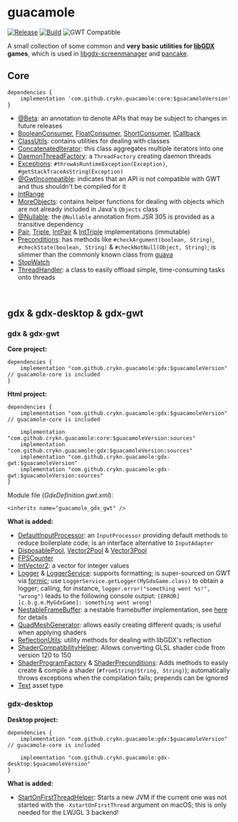 # guacamole

[![Release](https://jitpack.io/v/crykn/guacamole.svg)](https://jitpack.io/#crykn/guacamole) [![Build](https://img.shields.io/github/actions/workflow/status/crykn/guacamole/build-and-test.yml?label=Build)](https://github.com/crykn/guacamole/actions) ![GWT Compatible](https://img.shields.io/badge/GWT-compatible-informational)

A small collection of some common and **very basic utilities for [libGDX](https://github.com/libgdx/libgdx) games**, which is used in [libgdx-screenmanager](https://github.com/crykn/libgdx-screenmanager) and [pancake](https://github.com/eskalon/pancake).

## Core 

```
dependencies {
    implementation 'com.github.crykn.guacamole:core:$guacamoleVersion'
}
```

* [@Beta](https://github.com/crykn/guacamole/blob/master/core/src/main/java/de/damios/guacamole/annotations/Beta.java): an annotation to denote APIs that may be subject to changes in future releases
* [BooleanConsumer](https://github.com/crykn/guacamole/blob/master/core/src/main/java/de/damios/guacamole/func/BooleanConsumer.java), [FloatConsumer](https://github.com/crykn/guacamole/blob/master/core/src/main/java/de/damios/guacamole/func/FloatConsumer.java), [ShortConsumer](https://github.com/crykn/guacamole/blob/master/core/src/main/java/de/damios/guacamole/func/ShortConsumer.java), [ICallback](https://github.com/crykn/guacamole/blob/master/core/src/main/java/de/damios/guacamole/ICallback.java)
* [ClassUtils](https://github.com/crykn/guacamole/blob/master/core/src/main/java/de/damios/guacamole/ClassUtils.java): contains utilities for dealing with classes
* [ConcatenatedIterator](https://github.com/crykn/guacamole/blob/master/gdx/src/main/java/de/damios/guacamole/ConcatenatedIterator.java): this class aggregates multiple iterators into one
* [DaemonThreadFactory](https://github.com/crykn/guacamole/blob/master/core/src/main/java/de/damios/guacamole/concurrent/DaemonThreadFactory.java): a `ThreadFactory` creating daemon threads
* [Exceptions](https://github.com/crykn/guacamole/blob/master/core/src/main/java/de/damios/guacamole/Exceptions.java): `#throwAsRuntimeException(Exception)`, `#getStackTraceAsString(Exception)`
* [@GwtIncompatible](https://github.com/crykn/guacamole/blob/master/core/src/main/java/de/damios/guacamole/annotations/GwtIncompatible.java): indicates that an API is not compatible with GWT and thus shouldn't be compiled for it
* [IntRange](https://github.com/crykn/guacamole/blob/master/core/src/main/java/de/damios/guacamole/ClassUtils.java)
* [MoreObjects](https://github.com/crykn/guacamole/blob/master/core/src/main/java/de/damios/guacamole/MoreObjects.java): contains helper functions for dealing with objects which are not already included in Java's `Objects` class
* [@Nullable](https://jcp.org/en/jsr/detail?id=305#2): the `@Nullable` annotation from JSR 305 is provided as a transitive dependency 
* [Pair](https://github.com/crykn/guacamole/blob/master/core/src/main/java/de/damios/guacamole/tuple/Pair.java), [Triple](https://github.com/crykn/guacamole/blob/master/core/src/main/java/de/damios/guacamole/tuple/Triple.java), [IntPair](https://github.com/crykn/guacamole/blob/master/core/src/main/java/de/damios/guacamole/tuple/IntPair.java) & [IntTriple](https://github.com/crykn/guacamole/blob/master/core/src/main/java/de/damios/guacamole/tuple/IntTriple.java) implementations (immutable)
* [Preconditions](https://github.com/crykn/guacamole/blob/master/core/src/main/java/de/damios/guacamole/Preconditions.java): has methods like `#checkArgument(boolean, String)`, `#checkState(boolean, String)` & `#checkNotNull(Object, String)`; is slimmer than the commonly known class from [guava](https://github.com/google/guava/wiki/PreconditionsExplained)
* [StopWatch](https://github.com/crykn/guacamole/blob/master/core/src/main/java/de/damios/guacamole/StopWatch.java)
* [ThreadHandler](https://github.com/crykn/guacamole/blob/master/core/src/main/java/de/damios/guacamole/concurrent/ThreadHandler.java): a class to easily offload simple, time-consuming tasks onto threads

<br/>

## gdx & gdx-desktop & gdx-gwt

### gdx & gdx-gwt

**Core project:**

```
dependencies {
    implementation "com.github.crykn.guacamole:gdx:$guacamoleVersion" // guacamole-core is included
}
```

**Html project:**

```
dependencies {
    implementation "com.github.crykn.guacamole:gdx:$guacamoleVersion" // guacamole-core is included
    
    implementation "com.github.crykn.guacamole:core:$guacamoleVersion:sources"
    implementation "com.github.crykn.guacamole:gdx:$guacamoleVersion:sources"
    implementation "com.github.crykn.guacamole:gdx-gwt:$guacamoleVersion"
    implementation "com.github.crykn.guacamole:gdx-gwt:$guacamoleVersion:sources"
}
```

Module file (_GdxDefinition.gwt.xml_):

```
<inherits name="guacamole_gdx_gwt" />
```

**What is added:**

* [DefaultInputProcessor](https://github.com/crykn/guacamole/blob/master/gdx/src/main/java/de/damios/guacamole/gdx/DefaultInputProcessor.java): an `InputProcessor` providing default methods to reduce boilerplate code; is an interface alternative to `InputAdapter`
* [DisposablePool](https://github.com/crykn/guacamole/blob/master/gdx/src/main/java/de/damios/guacamole/gdx/math/pool/DisposablePool.java), [Vector2Pool](https://github.com/crykn/guacamole/blob/master/gdx/src/main/java/de/damios/guacamole/gdx/math/pool/Vector2Pool.java) & [Vector3Pool](https://github.com/crykn/guacamole/blob/master/gdx/src/main/java/de/damios/guacamole/gdx/math/pool/Vector3Pool.java)
* [FPSCounter](https://github.com/crykn/guacamole/blob/master/gdx/src/main/java/de/damios/guacamole/gdx/utils/FPSCounter.java)
* [IntVector2](https://github.com/crykn/guacamole/blob/master/gdx/src/main/java/de/damios/guacamole/gdx/math/IntVector2.java): a vector for integer values
* [Logger](https://github.com/crykn/guacamole/blob/master/gdx/src/main/java/de/damios/guacamole/gdx/log/Logger.java) & [LoggerService](https://github.com/crykn/guacamole/blob/master/gdx/src/main/java/de/damios/guacamole/gdx/log/LoggerService.java): supports formatting; is super-sourced on GWT via [formic](https://github.com/tommyettinger/formic); use `LoggerService.getLogger(MyGdxGame.class)` to obtain a logger; calling, for instance, `logger.error("something went %s!", "wrong")` leads to the following console output: `[ERROR] [c.b.g.m.MyGdxGame]: something went wrong!`
* [NestableFrameBuffer](https://github.com/crykn/guacamole/blob/master/gdx/src/main/java/de/damios/guacamole/gdx/graphics/NestableFrameBuffer.java): a nestable framebuffer implementation, see [here](https://github.com/crykn/libgdx-screenmanager/wiki/Custom-FrameBuffer-implementation) for details
* [QuadMeshGenerator](https://github.com/crykn/guacamole/blob/master/gdx/src/main/java/de/damios/guacamole/gdx/graphics/QuadMeshGenerator.java): allows easily creating different quads; is useful when applying shaders
* [ReflectionUtils](https://github.com/crykn/guacamole/blob/master/gdx/src/main/java/de/damios/guacamole/gdx/reflection/ReflectionUtils.java): utility methods for dealing with libGDX's reflection
* [ShaderCompatibilityHelper](https://github.com/crykn/guacamole/blob/master/gdx/src/main/java/de/damios/guacamole/gdx/graphics/ShaderCompatibilityHelper.java): Allows converting GLSL shader code from version 120 to 150
* [ShaderProgramFactory](https://github.com/crykn/guacamole/blob/master/gdx/src/main/java/de/damios/guacamole/gdx/graphics/ShaderProgramFactory.java) & [ShaderPreconditions](https://github.com/crykn/guacamole/blob/master/gdx/src/main/java/de/damios/guacamole/gdx/graphics/ShaderProgramFactory.java#L107): Adds methods to easily create & compile a shader (`#fromString(String, String)`); automatically throws exceptions when the compilation fails; prepends can be ignored
* [Text](https://github.com/crykn/guacamole/blob/master/gdx/src/main/java/de/damios/guacamole/gdx/assets/Text.java) asset type
   
### gdx-desktop

**Desktop project:**

```
dependencies {
    implementation "com.github.crykn.guacamole:gdx:$guacamoleVersion" // guacamole-core is included
    
    implementation "com.github.crykn.guacamole:gdx-desktop:$guacamoleVersion"
}
```

**What is added:**

* [StartOnFirstThreadHelper](https://github.com/crykn/guacamole/blob/master/gdx-desktop/src/main/java/de/damios/guacamole/gdx/StartOnFirstThreadHelper.java): Starts a new JVM if the current one was not started with the `-XstartOnFirstThread` argument on macOS; this is only needed for the LWJGL 3 backend!
   

